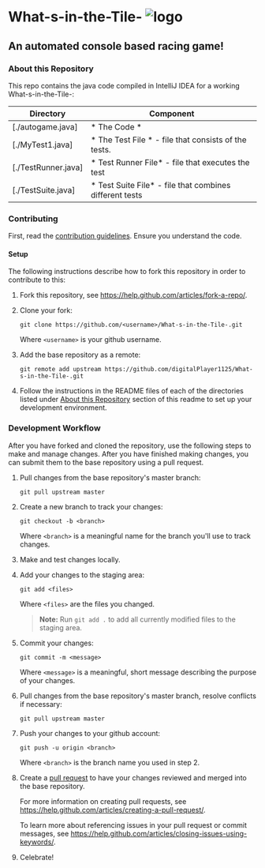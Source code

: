 # What-s-in-the-Tile-  ![logo](https://img.icons8.com/dusk/2x/java-coffee-cup-logo.png)
## An automated console based racing game!

### About this Repository

This repo contains the java code compiled in IntelliJ IDEA for a working What-s-in-the-Tile-:

|Directory               |Component|
|------------------------|-----------------------------------------------|
|[./autogame.java]                  |* The Code *|
|[./MyTest1.java]                   |* The Test File * - file that consists of the tests. |
|[./TestRunner.java]                |* Test Runner File* - file that executes the test |
|[./TestSuite.java]                 |* Test Suite File* - file that combines different tests |

### Contributing

First, read the [contribution guidelines](CONTRIBUTING.md). Ensure you understand the code.
#### Setup

The following instructions describe how to fork this repository in order 
to contribute to this:

1. Fork this repository, see <https://help.github.com/articles/fork-a-repo/>.

2. Clone your fork:
    
    `git clone https://github.com/<username>/What-s-in-the-Tile-.git`
    
    Where `<username>` is your github username.

3. Add the base repository as a remote:
    
    `git remote add upstream https://github.com/digitalPlayer1125/What-s-in-the-Tile-.git`

4. Follow the instructions in the README files of each of the directories listed under [About this Repository](#about-this-repository) section of this readme to set up your development environment.

### Development Workflow

After you have forked and cloned the repository, use the following steps to
make and manage changes. After you have finished making changes, you can 
submit them to the base repository using a pull request. 

1. Pull changes from the base repository's master branch:
    
    `git pull upstream master`

1. Create a new branch to track your changes:
    
    `git checkout -b <branch>`
    
    Where `<branch>` is a meaningful name for the branch you'll use to track
    changes.

1. Make and test changes locally.

1. Add your changes to the staging area:
    
    `git add <files>`
    
    Where `<files>` are the files you changed.
    
    > **Note:** Run `git add .` to add all currently modified files to the staging area.

1. Commit your changes:
    
    `git commit -m <message>`
    
    Where `<message>` is a meaningful, short message describing the purpose of
    your changes.

1. Pull changes from the base repository's master branch, resolve conflicts if
   necessary:
      
    `git pull upstream master`

1. Push your changes to your github account:
    
    `git push -u origin <branch>`
    
    Where `<branch>` is the branch name you used in step 2.

1. Create a [pull request](https://help.github.com/articles/about-pull-requests/) to have your changes reviewed and merged into the base 
repository.

    For more information on creating pull requests, see <https://help.github.com/articles/creating-a-pull-request/>. 
    
    To learn more about referencing issues in your pull request or commit messages, see <https://help.github.com/articles/closing-issues-using-keywords/>.

1. Celebrate!
